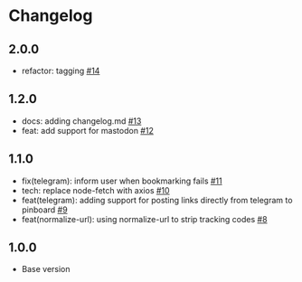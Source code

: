 # Changelog

## 2.0.0
* refactor: tagging [#14](https://github.com/sridharrajs/pin-tweet/pull/14)

## 1.2.0
* docs: adding changelog.md [#13](https://github.com/sridharrajs/pin-tweet/pull/13)
* feat: add support for mastodon [#12](https://github.com/sridharrajs/pin-tweet/pull/12)

## 1.1.0

* fix(telegram): inform user when bookmarking fails [#11](https://github.com/sridharrajs/pin-tweet/pull/11)
* tech: replace node-fetch with axios [#10](https://github.com/sridharrajs/pin-tweet/pull/10)
* feat(telegram): adding support for posting links directly from telegram to pinboard [#9](https://github.com/sridharrajs/pin-tweet/pull/9)
* feat(normalize-url): using normalize-url to strip tracking codes [#8](https://github.com/sridharrajs/pin-tweet/pull/8)

## 1.0.0

* Base version
